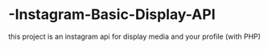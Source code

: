 # -Instagram-Basic-Display-API
this project is an instagram api for display media and your profile (with PHP) 
